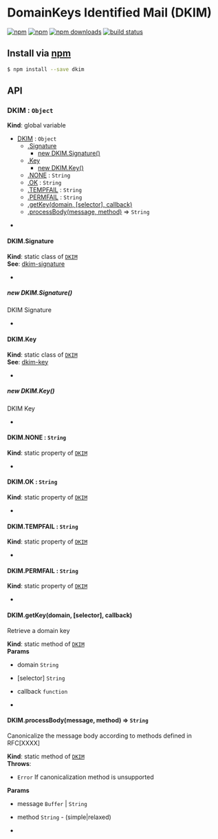 # DomainKeys Identified Mail (DKIM)
[![npm](http://img.shields.io/npm/v/dkim.svg?style=flat-square)](https://npmjs.com/package/dkim)
[![npm](http://img.shields.io/npm/l/dkim.svg?style=flat-square)](https://npmjs.com/package/dkim)
[![npm downloads](http://img.shields.io/npm/dm/dkim.svg?style=flat-square)](https://npmjs.com/package/dkim)
[![build status](http://img.shields.io/travis/jhermsmeier/node-dkim.svg?style=flat-square)](https://travis-ci.org/jhermsmeier/node-dkim)

## Install via [npm](https://npmjs.com)

```sh
$ npm install --save dkim
```

## API

<a name="DKIM"></a>

### DKIM : <code>Object</code>
**Kind**: global variable  

* [DKIM](#DKIM) : <code>Object</code>
    * [.Signature](#DKIM.Signature)
        * [new DKIM.Signature()](#new_DKIM.Signature_new)
    * [.Key](#DKIM.Key)
        * [new DKIM.Key()](#new_DKIM.Key_new)
    * [.NONE](#DKIM.NONE) : <code>String</code>
    * [.OK](#DKIM.OK) : <code>String</code>
    * [.TEMPFAIL](#DKIM.TEMPFAIL) : <code>String</code>
    * [.PERMFAIL](#DKIM.PERMFAIL) : <code>String</code>
    * [.getKey(domain, [selector], callback)](#DKIM.getKey)
    * [.processBody(message, method)](#DKIM.processBody) ⇒ <code>String</code>


-

<a name="DKIM.Signature"></a>

#### DKIM.Signature
**Kind**: static class of <code>[DKIM](#DKIM)</code>  
**See**: [dkim-signature](https://github.com/jhermsmeier/node-dkim-signature)  

-

<a name="new_DKIM.Signature_new"></a>

##### new DKIM.Signature()
DKIM Signature


-

<a name="DKIM.Key"></a>

#### DKIM.Key
**Kind**: static class of <code>[DKIM](#DKIM)</code>  
**See**: [dkim-key](https://github.com/jhermsmeier/node-dkim-key)  

-

<a name="new_DKIM.Key_new"></a>

##### new DKIM.Key()
DKIM Key


-

<a name="DKIM.NONE"></a>

#### DKIM.NONE : <code>String</code>
**Kind**: static property of <code>[DKIM](#DKIM)</code>  

-

<a name="DKIM.OK"></a>

#### DKIM.OK : <code>String</code>
**Kind**: static property of <code>[DKIM](#DKIM)</code>  

-

<a name="DKIM.TEMPFAIL"></a>

#### DKIM.TEMPFAIL : <code>String</code>
**Kind**: static property of <code>[DKIM](#DKIM)</code>  

-

<a name="DKIM.PERMFAIL"></a>

#### DKIM.PERMFAIL : <code>String</code>
**Kind**: static property of <code>[DKIM](#DKIM)</code>  

-

<a name="DKIM.getKey"></a>

#### DKIM.getKey(domain, [selector], callback)
Retrieve a domain key

**Kind**: static method of <code>[DKIM](#DKIM)</code>  
**Params**

- domain <code>String</code>
- [selector] <code>String</code>
- callback <code>function</code>


-

<a name="DKIM.processBody"></a>

#### DKIM.processBody(message, method) ⇒ <code>String</code>
Canonicalize the message body according to
methods defined in RFC[XXXX]

**Kind**: static method of <code>[DKIM](#DKIM)</code>  
**Throws**:

- <code>Error</code> If canonicalization method is unsupported

**Params**

- message <code>Buffer</code> | <code>String</code>
- method <code>String</code> - (simple|relaxed)


-
